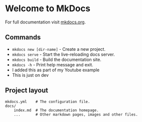 # Welcome to MkDocs

For full documentation visit [mkdocs.org](https://www.mkdocs.org).

## Commands

* `mkdocs new [dir-name]` - Create a new project.
* `mkdocs serve` - Start the live-reloading docs server.
* `mkdocs build` - Build the documentation site.
* `mkdocs -h` - Print help message and exit.
* I added this as part of my Youtube example
* This is just on dev
## Project layout

    mkdocs.yml    # The configuration file.
    docs/
        index.md  # The documentation homepage.
        ...       # Other markdown pages, images and other files.
